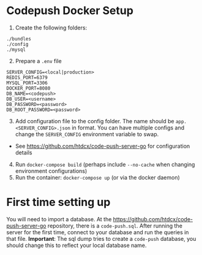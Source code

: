 # Codepush Docker Setup

1. Create the following folders:

```
./bundles
./config
./mysql
```
2. Prepare a `.env` file

```
SERVER_CONFIG=<local|production>
REDIS_PORT=6379
MYSQL_PORT=3306
DOCKER_PORT=8080
DB_NAME=<codepush>
DB_USER=<username>
DB_PASSWORD=<password>
DB_ROOT_PASSWORD=<password>
```

3. Add configuration file to the config folder. The name should be `app.<SERVER_CONFIG>.json` in format. You can have multiple configs and change the `SERVER_CONFIG` environment variable to swap.
  - See https://github.com/htdcx/code-push-server-go for configuration details
4. Run `docker-compose build` (perhaps include `--no-cache` when changing environment configurations)
5. Run the container: `docker-compose up` (or via the docker daemon)

# First time setting up

You will need to import a database. At the https://github.com/htdcx/code-push-server-go repository, there is a `code-push.sql`. After running the server for the first time, connect to your database and run the queries in that file. **Important**: The sql dump tries to create a `code-push` database, you should change this to reflect your local database name.
